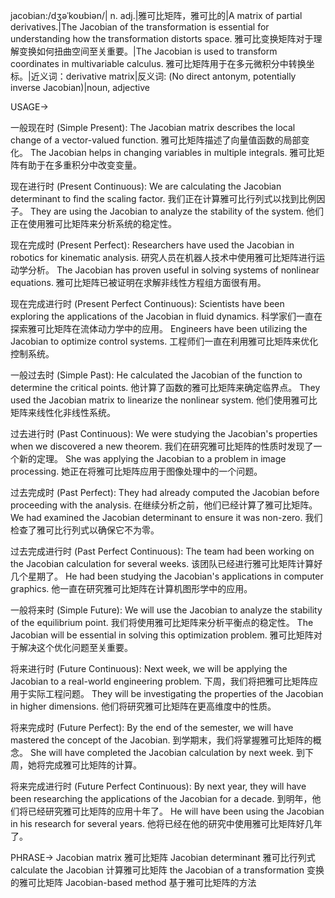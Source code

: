 jacobian:/dʒəˈkoʊbiən/| n. adj.|雅可比矩阵，雅可比的|A matrix of partial derivatives.|The Jacobian of the transformation is essential for understanding how the transformation distorts space.  雅可比变换矩阵对于理解变换如何扭曲空间至关重要。|The Jacobian is used to transform coordinates in multivariable calculus. 雅可比矩阵用于在多元微积分中转换坐标。|近义词：derivative matrix|反义词: (No direct antonym, potentially inverse Jacobian)|noun, adjective


USAGE->

一般现在时 (Simple Present):
The Jacobian matrix describes the local change of a vector-valued function. 雅可比矩阵描述了向量值函数的局部变化。
The Jacobian helps in changing variables in multiple integrals. 雅可比矩阵有助于在多重积分中改变变量。

现在进行时 (Present Continuous):
We are calculating the Jacobian determinant to find the scaling factor. 我们正在计算雅可比行列式以找到比例因子。
They are using the Jacobian to analyze the stability of the system. 他们正在使用雅可比矩阵来分析系统的稳定性。

现在完成时 (Present Perfect):
Researchers have used the Jacobian in robotics for kinematic analysis. 研究人员在机器人技术中使用雅可比矩阵进行运动学分析。
The Jacobian has proven useful in solving systems of nonlinear equations. 雅可比矩阵已被证明在求解非线性方程组方面很有用。

现在完成进行时 (Present Perfect Continuous):
Scientists have been exploring the applications of the Jacobian in fluid dynamics. 科学家们一直在探索雅可比矩阵在流体动力学中的应用。
Engineers have been utilizing the Jacobian to optimize control systems. 工程师们一直在利用雅可比矩阵来优化控制系统。

一般过去时 (Simple Past):
He calculated the Jacobian of the function to determine the critical points. 他计算了函数的雅可比矩阵来确定临界点。
They used the Jacobian matrix to linearize the nonlinear system. 他们使用雅可比矩阵来线性化非线性系统。

过去进行时 (Past Continuous):
We were studying the Jacobian's properties when we discovered a new theorem. 我们在研究雅可比矩阵的性质时发现了一个新的定理。
She was applying the Jacobian to a problem in image processing. 她正在将雅可比矩阵应用于图像处理中的一个问题。

过去完成时 (Past Perfect):
They had already computed the Jacobian before proceeding with the analysis. 在继续分析之前，他们已经计算了雅可比矩阵。
We had examined the Jacobian determinant to ensure it was non-zero. 我们检查了雅可比行列式以确保它不为零。

过去完成进行时 (Past Perfect Continuous):
The team had been working on the Jacobian calculation for several weeks. 该团队已经进行雅可比矩阵计算好几个星期了。
He had been studying the Jacobian's applications in computer graphics. 他一直在研究雅可比矩阵在计算机图形学中的应用。

一般将来时 (Simple Future):
We will use the Jacobian to analyze the stability of the equilibrium point. 我们将使用雅可比矩阵来分析平衡点的稳定性。
The Jacobian will be essential in solving this optimization problem. 雅可比矩阵对于解决这个优化问题至关重要。


将来进行时 (Future Continuous):
Next week, we will be applying the Jacobian to a real-world engineering problem. 下周，我们将把雅可比矩阵应用于实际工程问题。
They will be investigating the properties of the Jacobian in higher dimensions. 他们将研究雅可比矩阵在更高维度中的性质。

将来完成时 (Future Perfect):
By the end of the semester, we will have mastered the concept of the Jacobian. 到学期末，我们将掌握雅可比矩阵的概念。
She will have completed the Jacobian calculation by next week. 到下周，她将完成雅可比矩阵的计算。

将来完成进行时 (Future Perfect Continuous):
By next year, they will have been researching the applications of the Jacobian for a decade. 到明年，他们将已经研究雅可比矩阵的应用十年了。
He will have been using the Jacobian in his research for several years. 他将已经在他的研究中使用雅可比矩阵好几年了。


PHRASE->
Jacobian matrix 雅可比矩阵
Jacobian determinant 雅可比行列式
calculate the Jacobian 计算雅可比矩阵
the Jacobian of a transformation 变换的雅可比矩阵
Jacobian-based method 基于雅可比矩阵的方法
